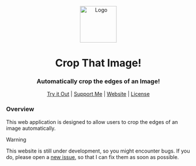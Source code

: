 <div align="center"><img style="align:center;" src="./app/favicon.ico" alt="Logo" width="100" /></div>
<h1 align="center">Crop That Image!</h1>
<h3 align="center">Automatically crop the edges of an Image!</h3>
<p align="center">
<a href="https://cropthatimage.lukassobotik.dev">Try it Out</a> | <a href="https://www.buymeacoffee.com/lukassobotik">Support Me</a> | <a href="https://lukassobotik.dev/project/CropThatImage">Website</a> | <a href="https://github.com/lukassobotik/CropThatImage/blob/master/LICENSE">License</a>
</p>

### Overview
This web application is designed to allow users to crop the edges of an image automatically.

> [!WARNING]
> This website is still under development, so you might encounter bugs. If you do, please open a [new issue](../../issues/new), so that I can fix them as soon as possible.
